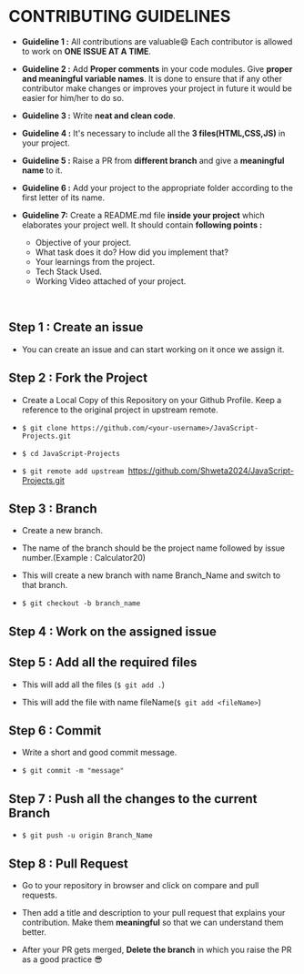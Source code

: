 <!-- <div align="center">
    <img width="400" src="https://user-images.githubusercontent.com/94545831/208895341-f67f7edb-7f48-477f-afdb-9a506cbbd669.png" />
</div> -->
<!-- 
<p align="center"> <b>  DON'T BE AFRAID 😁 RELAX ! YOU GOT IT </b></p>
 -->
<br>


# CONTRIBUTING GUIDELINES

- **Guideline 1 :** All contributions are valuable😄 Each contributor is allowed to work on **ONE ISSUE AT A TIME**.

- **Guideline 2 :** Add **Proper comments** in your code modules. Give **proper and meaningful variable names**. It is done to ensure that if any other contributor make changes or improves your project in future it would be easier for him/her to do so.

- **Guideline 3 :** Write **neat and clean code**.
- **Guideline 4 :** It's necessary to include all the **3 files(HTML,CSS,JS)** in your project.
- **Guideline 5 :** Raise a PR from **different branch** and give a **meaningful name** to it.
- **Guideline 6 :** Add your project to the appropriate folder according to the first letter of its name.

- **Guideline 7:** Create a README.md file **inside your project** which elaborates your project well. It should contain **following points :**
   - Objective of your project.
   - What task does it do? How did you implement that?
   - Your learnings from the project.
   - Tech Stack Used.
   - Working Video attached of your project.

<br>

## Step 1 : Create an issue
- You can create an issue and can start working on it once we assign it.

## Step 2 : Fork the Project

- Create a Local Copy of this Repository on your Github Profile. Keep a reference to the original project in upstream remote.

- ```$ git clone https://github.com/<your-username>/JavaScript-Projects.git```

- ```$ cd JavaScript-Projects```

- ```$ git remote add upstream ```https://github.com/Shweta2024/JavaScript-Projects.git
  
  
## Step 3 : Branch
 
- Create a new branch.

- The name of the branch should be the project name followed by issue number.(Example : Calculator20)

- This will create a new branch with name Branch_Name and switch to that branch.

- ```$ git checkout -b branch_name```
 
## Step 4 : Work on the assigned issue
  
## Step 5 : Add all the required files

- This will add all the files (```$ git add .```)

- This will add the file with name fileName(```$ git add <fileName>```)
  
## Step 6 : Commit

- Write a short and good commit message.

- ```$ git commit -m "message"```

## Step 7 : Push all the changes to the current Branch
  
- ```$ git push -u origin Branch_Name```

## Step 8 : Pull Request

- Go to your repository in browser and click on compare and pull requests. 

- Then add a title and description to your pull request that explains your contribution. Make them **meaningful** so that we can understand them better.

- After your PR gets merged, **Delete the branch** in which you raise the PR as a good practice 😎
